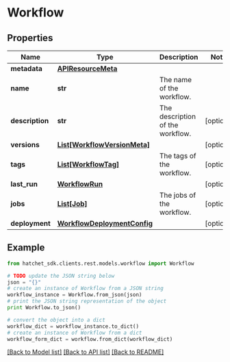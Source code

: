 # Workflow


## Properties

Name | Type | Description | Notes
------------ | ------------- | ------------- | -------------
**metadata** | [**APIResourceMeta**](APIResourceMeta.md) |  |
**name** | **str** | The name of the workflow. |
**description** | **str** | The description of the workflow. | [optional]
**versions** | [**List[WorkflowVersionMeta]**](WorkflowVersionMeta.md) |  | [optional]
**tags** | [**List[WorkflowTag]**](WorkflowTag.md) | The tags of the workflow. | [optional]
**last_run** | [**WorkflowRun**](WorkflowRun.md) |  | [optional]
**jobs** | [**List[Job]**](Job.md) | The jobs of the workflow. | [optional]
**deployment** | [**WorkflowDeploymentConfig**](WorkflowDeploymentConfig.md) |  | [optional]

## Example

```python
from hatchet_sdk.clients.rest.models.workflow import Workflow

# TODO update the JSON string below
json = "{}"
# create an instance of Workflow from a JSON string
workflow_instance = Workflow.from_json(json)
# print the JSON string representation of the object
print Workflow.to_json()

# convert the object into a dict
workflow_dict = workflow_instance.to_dict()
# create an instance of Workflow from a dict
workflow_form_dict = workflow.from_dict(workflow_dict)
```
[[Back to Model list]](../README.md#documentation-for-models) [[Back to API list]](../README.md#documentation-for-api-endpoints) [[Back to README]](../README.md)
